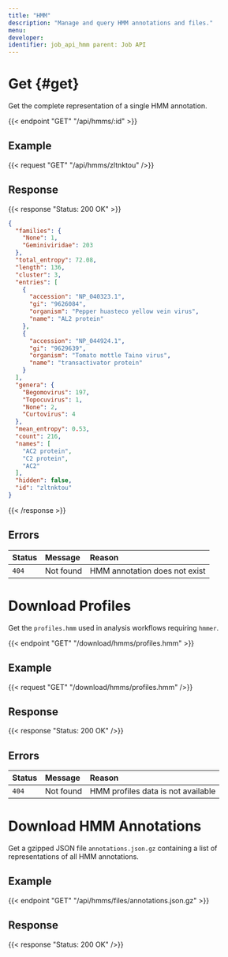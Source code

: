 ```yaml
---
title: "HMM"
description: "Manage and query HMM annotations and files."
menu:
developer:
identifier: job_api_hmm parent: Job API
---
```


# Get {#get}

Get the complete representation of a single HMM annotation.

{{< endpoint "GET" "/api/hmms/:id" >}}

## Example

{{< request "GET" "/api/hmms/zltnktou" />}}

## Response

{{< response "Status: 200 OK" >}}

```json
{
  "families": {
    "None": 1,
    "Geminiviridae": 203
  },
  "total_entropy": 72.08,
  "length": 136,
  "cluster": 3,
  "entries": [
    {
      "accession": "NP_040323.1",
      "gi": "9626084",
      "organism": "Pepper huasteco yellow vein virus",
      "name": "AL2 protein"
    },
    {
      "accession": "NP_044924.1",
      "gi": "9629639",
      "organism": "Tomato mottle Taino virus",
      "name": "transactivator protein"
    }
  ],
  "genera": {
    "Begomovirus": 197,
    "Topocuvirus": 1,
    "None": 2,
    "Curtovirus": 4
  },
  "mean_entropy": 0.53,
  "count": 216,
  "names": [
    "AC2 protein",
    "C2 protein",
    "AC2"
  ],
  "hidden": false,
  "id": "zltnktou"
}
```

{{< /response >}}

## Errors

| Status | Message   | Reason                        |
| :----- | :-------- | :---------------------------- |
| `404`  | Not found | HMM annotation does not exist |

# Download Profiles

Get the `profiles.hmm` used in analysis workflows requiring `hmmer`.

{{< endpoint "GET" "/download/hmms/profiles.hmm" >}}

## Example

{{< request "GET" "/download/hmms/profiles.hmm" />}}

## Response

{{< response "Status: 200 OK" />}}

## Errors

| Status | Message   | Reason                             |
| :----- | :-------- | :--------------------------------- |
| `404`  | Not found | HMM profiles data is not available |

# Download HMM Annotations

Get a gzipped JSON file `annotations.json.gz` containing a list of representations of all HMM annotations.

## Example

{{< endpoint "GET" "/api/hmms/files/annotations.json.gz" >}}

## Response

{{< response "Status: 200 OK" />}}


